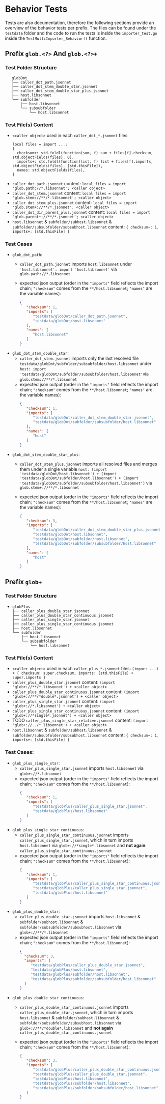 # Behavior Tests

Tests are also documentation, therefore the following sections provide an overview of the behavior tests per prefix. The files can be found under the `testdata` folder and the code to run the tests is inside the `importer_test.go` inside the `TestMultiImporter_Behavior()` function.

## Prefix `glob.<?>` And `glob.<?>+`

### Test Folder Structure

```console
   globDot
   ├── caller_dot_path.jsonnet
   ├── caller_dot_stem_double_star.jsonnet
   ├── caller_dot_stem_double_star_plus.jsonnet
   ├── host.libsonnet
   └── subfolder
       ├── host.libsonnet
       └── subsubfolder
           └── host.libsonnet
```

### Test File(s) Content

- `<caller object>` used in each `caller_dot_*.jsonnet` files: 
     ```jsonnet
     local files = import ...;
     {
       checksum+: std.foldl(function(sum, f) sum + files[f].checksum, std.objectFields(files), 0),
       imports+: std.foldl(function(list, f) list + files[f].imports, std.objectFields(files), [std.thisFile]),
       names: std.objectFields(files),
     }
     ```
- `caller_dot_path.jsonnet` content: `local files = import 'glob.path://*.libsonnet'; <caller object>`
- `caller_dot_stem.jsonnet` content: `local files = import 'glob.stem://**/*.libsonnet'; <caller object>`
- `caller_dot_stem_plus.jsonnet` content: `local files = import 'glob.stem+://**/*.jsonnet'; <caller object>`
- `caller_dot_dir_parent_plus.jsonnet` content: `local files = import 'glob.parent+://**/*.jsonnet'; <caller object>`
- `host.libsonnet` & `subfolder/subhost.libsonnet` & `subfolder/subsubfolder/subsubhost.libsonnet` content: `{ checksum+: 1,   imports+: [std.thisFile] }`

### Test Cases

- `glob_dot_path`:
  - `caller_dot_path.jsonnet` imports `host.libsonnet` under `'host.libsonnet': import 'host.libsonnet'` via `glob.path://*.libsonnet`
  - expected json output (order in the `"imports"` field reflects the import chain; `"checksum"` comes from the `**/host.libsonnet`; `"names"` are the variable names): 
    
    ``` json
    {
       "checksum": 1,
       "imports": [
          "testdata/globDot/caller_dot_path.jsonnet",
          "testdata/globDot/host.libsonnet"
       ],
       "names": [
          "host.libsonnet"
       ]
    }
    
    ```
- `glob_dot_stem_double_star`:
	- `caller_dot_stem.jsonnet` imports only the last resolved file `testdata/globDot/subfolder/subsubfolder/host.libsonnet` under
	  `host: import 'testdata/globDot/subfolder/subsubfolder/host.libsonnet'`via `glob.stem://**/*.libsonnet`
	- expected json output (order in the `"imports"` field reflects the import chain; `"checksum"` comes from the `**/host.libsonnet`; `"names"` are the variable names): 
	  ```json
	  {
	     "checksum": 1,
	     "imports": [
	        "testdata/globDot/caller_dot_stem_double_star.jsonnet",
	        "testdata/globDot/subfolder/subsubfolder/host.libsonnet"
	     ],
	     "names": [
	        "host"
	     ]
	  }
	  ```
- `glob_dot_stem_double_star_plus`:
	- `caller_dot_stem_plus.jsonnet` imports all resolved files and merges them under a single variable 
	  `host: (import 'testdata/globDot/host.libsonnet') + (import 'testdata/globDot/subfolder/host.libsonnet') + (import 'testdata/globDot/subfolder/subsubfolder/host.libsonnet')`
	  via `glob.stem+://**/*.libsonnet`
	- expected json output (order in the `"imports"` field reflects the import chain; `"checksum"` comes from the `**/host.libsonnet`; `"names"` are the variable names): 
	  
	  ``` json
	  {
	     "checksum": 3,
	     "imports": [
	        "testdata/globDot/caller_dot_stem_double_star_plus.jsonnet",
	        "testdata/globDot/host.libsonnet",
	        "testdata/globDot/subfolder/host.libsonnet",
	        "testdata/globDot/subfolder/subsubfolder/host.libsonnet"
	     ],
	     "names": [
	        "host"
	     ]
	  }
	  ```

## Prefix **`glob+`**

### Test Folder Structure

- ```console
  globPlus
  ├── caller_plus_double_star.jsonnet
  ├── caller_plus_double_star_continuous.jsonnet
  ├── caller_plus_single_star.jsonnet
  ├── caller_plus_single_star_continuous.jsonnet
  ├── host.libsonnet
  └── subfolder
      ├── host.libsonnet
      └── subsubfolder
          └── host.libsonnet
  ```

### Test File(s) Content

- `<caller object>` used in each `caller_plus_*.jsonnet` files: `(import ...) + { checksum: super.checksum, imports: [std.thisFile] + super.imports }`
- `caller_plus_double_star.jsonnet` content: `(import 'glob+://**/*.libsonnet') + <caller object>`
- `caller_plus_double_star_continuous.jsonnet` content: `(import 'glob+://**/*double*.jsonnet') + <caller object>`
- `caller_plus_single_star.jsonnet` content: `(import 'glob+://*.libsonnet') + <caller object>`
- `caller_plus_single_star_continuous.jsonnet` content: `(import 'glob+://*single*.jsonnet') + <caller object>`
- TODO `caller_plus_single_star_relative.jsonnet` content: `(import 'glob+://../*.libsonnet') + <caller object>`
- `host.libsonnet` & `subfolder/subhost.libsonnet` & `subfolder/subsubfolder/subsubhost.libsonnet` content: `{ checksum+: 1,   imports+: [std.thisFile] }`

### Test Cases:

- `glob_plus_single_star`:
	- `caller_plus_single_star.jsonnet` imports `host.libsonnet` via `glob+://*.libsonnet`
	- expected json output (order in the `"imports"` field reflects the import chain; `"checksum"` comes from the `**/host.libsonnet`): 
	  ```json
	  {
	     "checksum": 1,
	     "imports": [
	        "testdata/globPlus/caller_plus_single_star.jsonnet",
	        "testdata/globPlus/host.libsonnet"
	     ]
	  }
	  ```
- `glob_plus_single_star_continuous`:
	- `caller_plus_single_star_continuous.jsonnet` imports `caller_plus_single_star.jsonnet`, which in turn imports `host.libsonnet` via `glob+://*single*.libsonnet` and **not again** `caller_plus_single_star_continuous.jsonnet`
	- expected json output (order in the `"imports"` field reflects the import chain; `"checksum"` comes from the `**/host.libsonnet`): 
	  ```json
	  {
	     "checksum": 1,
	     "imports": [
	        "testdata/globPlus/caller_plus_single_star_continuous.jsonnet",
	        "testdata/globPlus/caller_plus_single_star.jsonnet",
	        "testdata/globPlus/host.libsonnet"
	     ]
	  }
	  ```
- `glob_plus_double_star`:
	- `caller_plus_double_star.jsonnet` imports `host.libsonnet` & `subfolder/subhost.libsonnet` & `subfolder/subsubfolder/subsubhost.libsonnet` via `glob+://**/*.libsonnet`
	- expected json output (order in the `"imports"` field reflects the import chain; `"checksum"` comes from the `**/host.libsonnet`): 
	  ```json
	  { 
	    "checksum": 3,
	    "imports": [
	       "testdata/globPlus/caller_plus_double_star.jsonnet",
	       "testdata/globPlus/host.libsonnet",
	       "testdata/globPlus/subfolder/host.libsonnet",
	       "testdata/globPlus/subfolder/subsubfolder/host.libsonnet"
	    ]
	  }
	  ```
- `glob_plus_double_star_continuous`:
	- `caller_plus_double_star_continuous.jsonnet` imports `caller_plus_double_star.jsonnet`, which in turn imports `host.libsonnet` & `subfolder/subhost.libsonnet` & `subfolder/subsubfolder/subsubhost.libsonnet` via `glob+://**/*double*.libsonnet` and **not again** `caller_plus_double_star_continuous.jsonnet`
	- expected json output (order in the `"imports"` field reflects the import chain; `"checksum"` comes from the `**/host.libsonnet`):
	  
	  ``` json
	  {
	     "checksum": 3,
	     "imports": [
	        "testdata/globPlus/caller_plus_double_star_continuous.jsonnet",
	        "testdata/globPlus/caller_plus_double_star.jsonnet",
	        "testdata/globPlus/host.libsonnet",
	        "testdata/globPlus/subfolder/host.libsonnet",
	        "testdata/globPlus/subfolder/subsubfolder/host.libsonnet"
	     ]
	  }
	  ```

